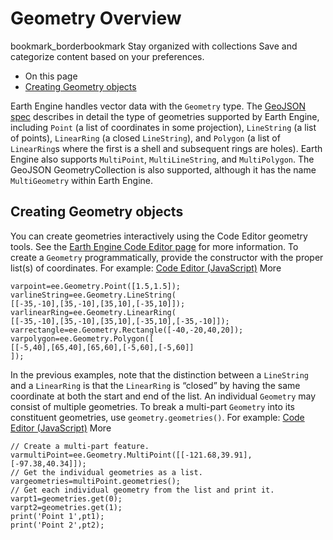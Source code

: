 
#  Geometry Overview
bookmark_borderbookmark Stay organized with collections  Save and categorize content based on your preferences.
  * On this page
  * [Creating Geometry objects](https://developers.google.com/earth-engine/guides/geometries#creating-geometry-objects)


Earth Engine handles vector data with the `Geometry` type. The [GeoJSON spec](http://geojson.org/geojson-spec.html) describes in detail the type of geometries supported by Earth Engine, including `Point` (a list of coordinates in some projection), `LineString` (a list of points), `LinearRing` (a closed `LineString`), and `Polygon` (a list of `LinearRing`s where the first is a shell and subsequent rings are holes). Earth Engine also supports `MultiPoint`, `MultiLineString`, and `MultiPolygon`. The GeoJSON GeometryCollection is also supported, although it has the name `MultiGeometry` within Earth Engine.
## Creating Geometry objects
You can create geometries interactively using the Code Editor geometry tools. See the [Earth Engine Code Editor page](https://developers.google.com/earth-engine/guides/playground#geometry-tools) for more information. To create a `Geometry` programmatically, provide the constructor with the proper list(s) of coordinates. For example:
[Code Editor (JavaScript)](https://developers.google.com/earth-engine/guides/geometries#code-editor-javascript-sample) More
```
varpoint=ee.Geometry.Point([1.5,1.5]);
varlineString=ee.Geometry.LineString(
[[-35,-10],[35,-10],[35,10],[-35,10]]);
varlinearRing=ee.Geometry.LinearRing(
[[-35,-10],[35,-10],[35,10],[-35,10],[-35,-10]]);
varrectangle=ee.Geometry.Rectangle([-40,-20,40,20]);
varpolygon=ee.Geometry.Polygon([
[[-5,40],[65,40],[65,60],[-5,60],[-5,60]]
]);
```

In the previous examples, note that the distinction between a `LineString` and a `LinearRing` is that the `LinearRing` is “closed” by having the same coordinate at both the start and end of the list.
An individual `Geometry` may consist of multiple geometries. To break a multi-part `Geometry` into its constituent geometries, use `geometry.geometries()`. For example:
[Code Editor (JavaScript)](https://developers.google.com/earth-engine/guides/geometries#code-editor-javascript-sample) More
```
// Create a multi-part feature.
varmultiPoint=ee.Geometry.MultiPoint([[-121.68,39.91],[-97.38,40.34]]);
// Get the individual geometries as a list.
vargeometries=multiPoint.geometries();
// Get each individual geometry from the list and print it.
varpt1=geometries.get(0);
varpt2=geometries.get(1);
print('Point 1',pt1);
print('Point 2',pt2);
```

